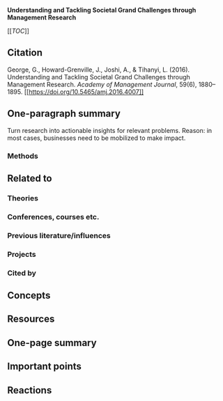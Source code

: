 **Understanding and Tackling Societal Grand Challenges through Management Research**

[[_TOC_]]

## Citation

George, G., Howard-Grenville, J., Joshi, A., & Tihanyi, L. (2016). Understanding and Tackling Societal Grand Challenges through Management Research. *Academy of Management Journal*, 59(6), 1880–1895. [[https://doi.org/10.5465/amj.2016.4007]]

## One-paragraph summary

Turn research into actionable insights for relevant problems. Reason: in most cases, businesses need to be mobilized to make impact.

### Methods

## Related to

### Theories

### Conferences, courses etc.

### Previous literature/influences

### Projects

### Cited by

## Concepts

## Resources

## One-page summary

## Important points

## Reactions
